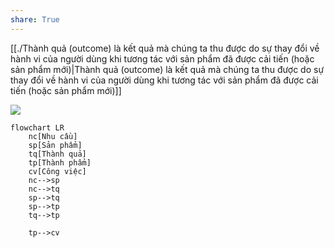 ```yaml
---  
share: True  
---  
```

[[./Thành quả (outcome) là kết quả mà chúng ta thu được do sự thay đổi về hành vi của người dùng khi tương tác với sản phẩm đã được cải tiến (hoặc sản phẩm mới)|Thành quả (outcome) là kết quả mà chúng ta thu được do sự thay đổi về hành vi của người dùng khi tương tác với sản phẩm đã được cải tiến (hoặc sản phẩm mới)]]  
  
![](https://miro.medium.com/max/1200/1*pNf5d7h2c-N-BrbM8cVDIA.png)   
  
```mermaid  
flowchart LR  
	nc[Nhu cầu]  
	sp[Sản phẩm]  
	tq[Thành quả]  
	tp[Thành phẩm]  
    cv[Công việc]  
	nc-->sp  
	nc-->tq  
	sp-->tq  
	sp-->tp  
	tq-->tp  
  
	tp-->cv  
```  
